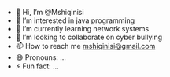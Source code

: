 - 👋 Hi, I’m @Mshiqinisi
- 👀 I’m interested in java programming
- 🌱 I’m currently learning network systems
- 💞️ I’m looking to collaborate on cyber bullying
- 📫 How to reach me mshiqinisi@gmail.com
- 😄 Pronouns: ...
- ⚡ Fun fact: ...

<!---
Mshiqinisi/Mshiqinisi is a ✨ special ✨ repository because its `README.md` (this file) appears on your GitHub profile.
You can click the Preview link to take a look at your changes.
--->
